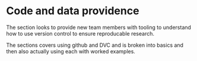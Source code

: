 
# Code and data providence

The section looks to provide new team members with tooling to understand how to use version control
to ensure reproducable research. 

The sections covers using github and DVC and is broken into basics and then also actually using each with worked examples. 



